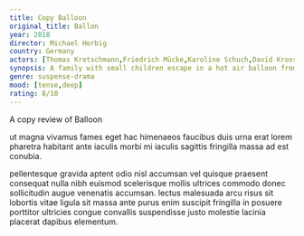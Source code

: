 ```yaml
---
title: Copy Balloon
original_title: Ballon
year: 2018
director: Michael Herbig
country: Germany
actors: [Thomas Kretschmann,Friedrich Mücke,Karoline Schuch,David Kross,Alicia von Rittberg]
synopsis: A family with small children escape in a hot air balloon from the former communist regime of East Germany (GDR) to West Germany
genre: suspense-drama
mood: [tense,deep]
rating: 8/10
---
```

A copy review of Balloon

ut magna vivamus fames eget hac himenaeos faucibus duis urna erat lorem pharetra habitant ante iaculis morbi mi iaculis sagittis fringilla massa ad est conubia.

pellentesque gravida aptent odio nisl accumsan vel quisque praesent consequat nulla nibh euismod scelerisque mollis ultrices commodo donec sollicitudin augue venenatis accumsan. lectus malesuada arcu risus sit lobortis vitae ligula sit massa ante purus enim suscipit fringilla in posuere porttitor ultricies congue convallis suspendisse justo molestie lacinia placerat dapibus elementum.


	